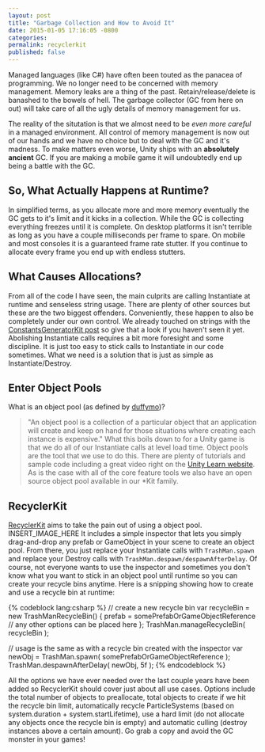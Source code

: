 ```yaml
---
layout: post
title: "Garbage Collection and How to Avoid It"
date: 2015-01-05 17:16:05 -0800
categories:
permalink: recyclerkit
published: false
---
```



Managed languages (like C#) have often been touted as the panacea of programming. We no longer need to be concerned with memory management. Memory leaks are a thing of the past. Retain/release/delete is banashed to the bowels of hell. The garbage collector (GC from here on out) will take care of all the ugly details of memory management for us.

<!-- more -->

The reality of the situtation is that we almost need to be _even more careful_ in a managed environment. All control of memory management is now out of our hands and we have no choice but to deal with the GC and it's madness. To make matters even worse, Unity ships with an **absolutely ancient** GC. If you are making a mobile game it will undoubtedly end up being a battle with the GC.


## So, What Actually Happens at Runtime?

In simplified terms, as you allocate more and more memory eventually the GC gets to it's limit and it kicks in a collection. While the GC is collecting everything freezes until it is complete. On desktop platforms it isn't terrible as long as you have a couple milliseconds per frame to spare. On mobile and most consoles it is a guaranteed frame rate stutter. If you continue to allocate every frame you end up with endless stutters.


## What Causes Allocations?

From all of the code I have seen, the main culprits are calling Instantiate at runtime and senseless string usage. There are plenty of other sources but these are the two biggest offenders. Conveniently, these happen to also be completely under our own control. We already touched on strings with the [ConstantsGeneratorKit post](/constants-generator-kit/) so give that a look if you haven't seen it yet. Abolishing Instantiate calls requires a bit more foresight and some discipline. It is just too easy to stick calls to Instantiate in our code sometimes. What we need is a solution that is just as simple as Instantiate/Destroy.


## Enter Object Pools

What is an object pool (as defined by [duffymo](http://stackoverflow.com/users/37213/duffymo))?
> "An object pool is a collection of a particular object that an application will create and keep on hand for those situations where creating each instance is expensive."
What this boils down to for a Unity game is that we do all of our Instantiate calls at level load time. Object pools are the tool that we use to do this. There are plenty of tutorials and sample code including a great video right on the [Unity Learn website](http://unity3d.com/learn/tutorials/modules/beginner/live-training-archive/object-pooling). As is the case with all of the core feature tools we also have an open source object pool available in our *Kit family.


## RecyclerKit

[RecyclerKit](https://github.com/prime31/RecyclerKit) aims to take the pain out of using a object pool. INSERT_IMAGE_HERE It includes a simple inspector that lets you simply drag-and-drop any prefab or GameObject in your scene to create an object pool. From there, you just replace your Instantiate calls with `TrashMan.spawn` and replace your Destroy calls with `TrashMan.despawn/despawnAfterDelay`. Of course, not everyone wants to use the inspector and sometimes you don't know what you want to stick in an object pool until runtime so you can create your recycle bins anytime. Here is a snipping showing how to create and use a recycle bin at runtime:

{% codeblock lang:csharp %}
// create a new recycle bin
var recycleBin = new TrashManRecycleBin()
{
    prefab = somePrefabOrGameObjectReference
    // any other options can be placed here
};
TrashMan.manageRecycleBin( recycleBin );

// usage is the same as with a recycle bin created with the inspector
var newObj = TrashMan.spawn( somePrefabOrGameObjectReference );
TrashMan.despawnAfterDelay( newObj, 5f );
{% endcodeblock %}


All the options we have ever needed over the last couple years have been added so RecyclerKit should cover just about all use cases. Options include the total number of objects to preallocate, total objects to create if we hit the recycle bin limit, automatically recycle ParticleSystems (based on system.duration + system.startLifetime), use a hard limit (do not allocate any objects once the recycle bin is empty) and automatic culling (destroy instances above a certain amount). Go grab a copy and avoid the GC monster in your games!
